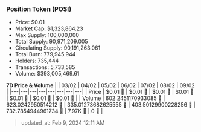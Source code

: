 
  ### Position Token (POSI)
  - Price: $0.01
  - Market Cap: $1,323,864.23
  - Max Supply: 100,000,000
  - Total Supply: 90,971,209.005
  - Circulating Supply: 90,191,263.061
  - Total Burn: 779,945.944
  - Holders: 735,444
  - Transactions: 5,733,585
  - Volume: $393,005,469.61

  **7D Price & Volume**
  | | 03&#x2F;02 | 04&#x2F;02 | 05&#x2F;02 | 06&#x2F;02 | 07&#x2F;02 | 08&#x2F;02 | 09&#x2F;02 |
  |---|---|---|---|---|---|---|---|
  | Price | $0.01 🔻 | $0.01 🚀 | $0.01 🚀 | $0.01 🔻 | $0.01 🚀 | $0.01 🚀 | $0.01 🔻 |
  | Volume | 602.2451170933085 🔻 | 623.0242950514212 🚀 | 335.01273682625555 🔻 | 403.50129900228256 🚀 | 732.7854944961734 🚀 | 7.97K 🚀 | 0 🔻 |

  > updated_at: Feb 9, 2024 12:11 AM
